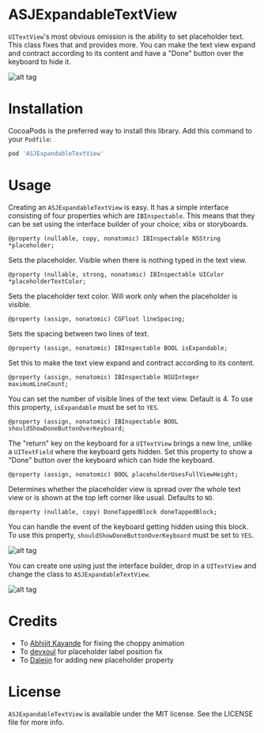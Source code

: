 # ASJExpandableTextView

`UITextView`'s most obvious omission is the ability to set placeholder text. This class fixes that and provides more. You can make the text view expand and contract according to its content and have a "Done" button over the keyboard to hide it.

![alt tag](Images/Screenshot.png)

# Installation

CocoaPods is the preferred way to install this library. Add this command to your `Podfile`:

```ruby
pod 'ASJExpandableTextView'
```

# Usage

Creating an `ASJExpandableTextView` is easy. It has a simple interface consisting of four properties which are `IBInspectable`. This means that they can be set using the interface builder of your choice; xibs or storyboards.

```objc
@property (nullable, copy, nonatomic) IBInspectable NSString *placeholder;
```

Sets the placeholder. Visible when there is nothing typed in the text view.

```objc
@property (nullable, strong, nonatomic) IBInspectable UIColor *placeholderTextColor;
```

Sets the placeholder text color. Will work only when the placeholder is visible.

```objc
@property (assign, nonatomic) CGFloat lineSpacing;
```

Sets the spacing between two lines of text.

```objc
@property (assign, nonatomic) IBInspectable BOOL isExpandable;
```

Set this to make the text view expand and contract according to its content.

```objc
@property (assign, nonatomic) IBInspectable NSUInteger maximumLineCount;
```

You can set the number of visible lines of the text view. Default is 4. To use this property, `isExpandable` must be set to `YES`.

```objc
@property (assign, nonatomic) IBInspectable BOOL shouldShowDoneButtonOverKeyboard;
```

The "return" key on the keyboard for a `UITextView` brings a new line, unlike a `UITextField` where the keyboard gets hidden. Set this property to show a "Done" button over the keyboard which can hide the keyboard.

```objc
@property (assign, nonatomic) BOOL placeholderUsesFullViewHeight;
```

Determines whether the placeholder view is spread over the whole text view or is shown at the top left corner like usual. Defaults to `NO`.

```objc
@property (nullable, copy) DoneTappedBlock doneTappedBlock;
```

You can handle the event of the keyboard getting hidden using this block. To use this property, `shouldShowDoneButtonOverKeyboard` must be set to `YES`.

![alt tag](Images/IBInspectable.png)

You can create one using just the interface builder, drop in a `UITextView` and change the class to `ASJExpandableTextView`.

![alt tag](Images/CustomClass.png)

# Credits

- To [Abhijit Kayande](https://github.com/Abhijit-Kayande) for fixing the choppy animation
- To [devxoul](https://github.com/devxoul/UITextView-Placeholder) for placeholder label position fix
- To [Daleijn](https://github.com/Dalein) for adding new placeholder property

# License

`ASJExpandableTextView` is available under the MIT license. See the LICENSE file for more info.
